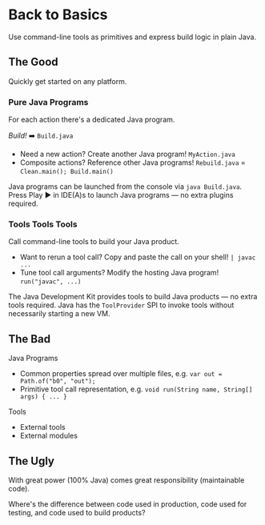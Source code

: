 # Back to Basics

Use command-line tools as primitives and express build logic in plain Java.

## The Good

Quickly get started on any platform.

### Pure Java Programs

For each action there's a dedicated Java program.

_Build!_ ➡️ `Build.java`

- Need a new action? Create another Java program! `MyAction.java`
- Composite actions? Reference other Java programs! `Rebuild.java` = `Clean.main(); Build.main()`

Java programs can be launched from the console via `java Build.java`.
Press Play ▶️ in IDE(A)s to launch Java programs — no extra plugins required.

### Tools Tools Tools

Call command-line tools to build your Java product.

- Want to rerun a tool call? Copy and paste the call on your shell! `| javac ...`
- Tune tool call arguments? Modify the hosting Java program! `run("javac", ...)`

The Java Development Kit provides tools to build Java products — no extra tools required.
Java has the `ToolProvider` SPI to invoke tools without necessarily starting a new VM.

## The Bad

Java Programs
- Common properties spread over multiple files, e.g. `var out = Path.of("b0", "out");`
- Primitive tool call representation, e.g. `void run(String name, String[] args) { ... }`

Tools
- External tools
- External modules

## The Ugly

With great power (100% Java) comes great responsibility (maintainable code).

Where's the difference between code used in production, code used for testing, and code used to build products?
